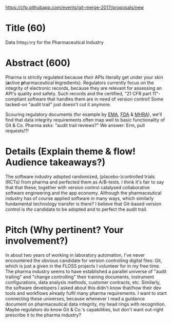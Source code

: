 https://cfp.githubapp.com/events/git-merge-2017/proposals/new

# Title (60)

Data Inte`git`ry for the Pharmaceutical Industry

# Abstract (600)

Pharma is strictly regulated because _their_ APIs literally get under your skin (**a**ctive **p**harmaceutical **i**ngredients). Regulators currently focus on the integrity of electronic records, because they are relevant for assessing an API's quality and safety. Such records and the certified, "21 CFR part 11"-compliant software that handles them are in need of version control! Some tacked-on "audit trail" just doesn't cut it anymore.

Scouring regulatory documents (for example by [EMA](http://www.ema.europa.eu/ema/index.jsp?curl=pages/regulation/q_and_a/q_and_a_detail_000027.jsp#section16), [FDA](https://www.regulations.gov/document?D=FDA-2016-D-1113-0002) & [MHRA](https://www.gov.uk/government/publications/good-manufacturing-practice-data-integrity-definitions)), we'll find that data integrity requirements often map well to basic functionality of Git & Co. Pharma asks: "audit trail reviews?" We answer: Erm, pull requests!?!

# Details (Explain theme & flow! Audience takeaways?)

The software industry adopted randomized, (placebo-)controlled trials (RCTs) from pharma and perfected them as A/B-tests. I think it's fair to say that  that these, together with version control catalysed collaborative software engineering and the app economy. Although the pharmaceutical industry has of course applied software in many ways, which similarly fundamental technology transfer is there? I believe that Git-based version control is _the_ candidate to be adopted and to perfect the audit trail. 

# Pitch (Why pertinent? Your involvement?)

In about two years of working in laboratory automation, I've never encountered the obvious candidate for version controlling digital files: Git, which is just a given in the FLOSS projects I volunteer for in my free time. The pharma industry seems to have established a parallel universe of "audit trailing" and "change controlling" their training documents, instrument configurations, data analysis methods, customer contracts, etc. Similarly, the software developers I asked about this didn't know that/how their dev tools and workflows already fulfil many pharma requirements. I want to start connecting these universes,  because whenever I read a guidance document on pharmaceutical data integrity, my head rings with recognition. Maybe regulators do know Git & Co.'s capabilities, but don't want out-right prescribe it to the pharma industry?
